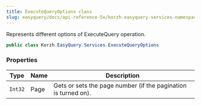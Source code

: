 ```yaml
---
title: ExecuteQueryOptions class
slug: easyquery/docs/api-reference-5x/korzh-easyquery-services-namespace/executequeryoptions-class
---
```



Represents different options of ExecuteQuery operation.
```csharp
public class Korzh.EasyQuery.Services.ExecuteQueryOptions

```

### Properties

| Type | Name | Description | 
| --- | --- | --- | 
| `Int32` | Page | Gets or sets the page number (if the pagination is turned on). |